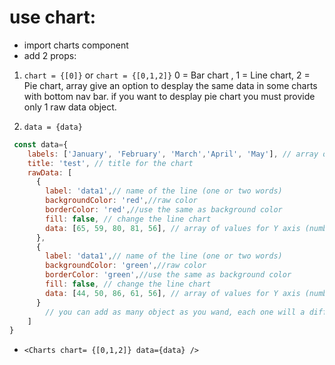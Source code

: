 # use chart:
- import charts component
- add 2 props: 
1) ``` chart = {[0]} ``` or ``` chart = {[0,1,2]} ``` 0 = Bar chart , 1 = Line chart, 2 = Pie chart, array give an option to desplay the same data in some charts with bottom nav bar. if you want to desplay pie chart you must provide only 1 raw data object.

2) ``` data = {data} ```   
``` javascript
 const data={
    labels: ['January', 'February', 'March','April', 'May'], // array of values for x axis (strings)
    title: 'test', // title for the chart
    rawData: [
      {
        label: 'data1',// name of the line (one or two words)
        backgroundColor: 'red',//raw color
        borderColor: 'red',//use the same as background color
        fill: false, // change the line chart
        data: [65, 59, 80, 81, 56], // array of values for Y axis (numbers)
      },
      {
        label: 'data1',// name of the line (one or two words)
        backgroundColor: 'green',//raw color
        borderColor: 'green',//use the same as background color
        fill: false, // change the line chart
        data: [44, 50, 86, 61, 56], // array of values for Y axis (numbers)
      }
        // you can add as many object as you wand, each one will a different line with different color
    ]
} 
```

- ``` <Charts chart= {[0,1,2]} data={data} /> ```